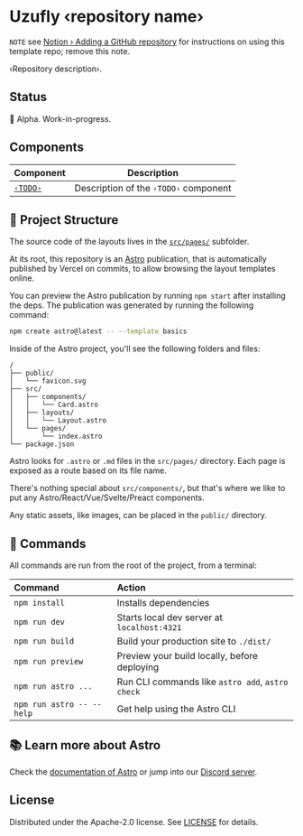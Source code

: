 # Uzufly ‹repository name›

`NOTE` see [Notion › Adding a GitHub repository](https://www.notion.so/uzufly/Adding-a-GitHub-repository-26cf188fe88e4717bf61df55eadf9ea1?pvs=4#b688eb6df75648cb8f1a7cb032a6c30a) for instructions on using this template repo; remove this note.

‹Repository description›.

## Status

🚧 Alpha. Work-in-progress.

## Components

|Component|Description|
|---|---|
|[`‹TODO›`](TODO)|Description of the `‹TODO›` component|

## 🚀 Project Structure

The source code of the layouts lives in the [`src/pages/`](src/pages/) subfolder.

At its root, this repository is an [Astro](https://astro.build) publication, that is automatically published by Vercel on commits, to allow browsing the layout templates online.

You can preview the Astro publication by running `npm start` after installing the deps. The publication was generated by running the following command:

```sh
npm create astro@latest -- --template basics
```

Inside of the Astro project, you'll see the following folders and files:

```text
/
├── public/
│   └── favicon.svg
├── src/
│   ├── components/
│   │   └── Card.astro
│   ├── layouts/
│   │   └── Layout.astro
│   └── pages/
│       └── index.astro
└── package.json
```

Astro looks for `.astro` or `.md` files in the `src/pages/` directory. Each page is exposed as a route based on its file name.

There's nothing special about `src/components/`, but that's where we like to put any Astro/React/Vue/Svelte/Preact components.

Any static assets, like images, can be placed in the `public/` directory.

## 🧞 Commands

All commands are run from the root of the project, from a terminal:

| Command                   | Action                                           |
| :------------------------ | :----------------------------------------------- |
| `npm install`             | Installs dependencies                            |
| `npm run dev`             | Starts local dev server at `localhost:4321`      |
| `npm run build`           | Build your production site to `./dist/`          |
| `npm run preview`         | Preview your build locally, before deploying     |
| `npm run astro ...`       | Run CLI commands like `astro add`, `astro check` |
| `npm run astro -- --help` | Get help using the Astro CLI                     |

## 📚 Learn more about Astro

Check the [documentation of Astro](https://docs.astro.build) or jump into our [Discord server](https://astro.build/chat).

## License

Distributed under the Apache-2.0 license. See [LICENSE](LICENSE) for details.
